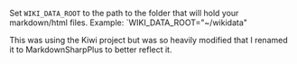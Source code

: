 Set `WIKI_DATA_ROOT` to the path to the folder that will hold your markdown/html files.
Example: `WIKI_DATA_ROOT="~/wikidata"

This was using the Kiwi project but was so heavily modified that I renamed it to MarkdownSharpPlus to better reflect it.
